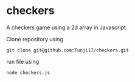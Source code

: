 # checkers

A checkers game using a 2d array in Javascript 

Clone repository using

```git clone git@github.com:Tunji17/checkers.git```

run file using 

```node checkers.js```
